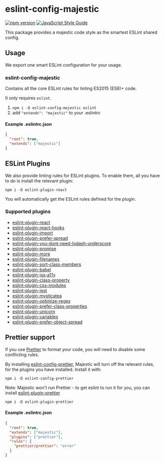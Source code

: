 # eslint-config-majestic

[![npm version](https://badge.fury.io/js/eslint-config-majestic.svg)](http://badge.fury.io/js/eslint-config-majestic) [![JavaScript Style Guide](https://img.shields.io/badge/code%20style-majestic-brightgreen.svg)](http://standardjs.com/)

This package provides a majestic code style as the smartest ESLint shared config.

## Usage

We export one smart ESLint configuration for your usage.

### eslint-config-majestic

Contains all the core ESLint rules for linting ES2015 (ES6)+ code.

It only requires `eslint`.

1. `npm i -D eslint-config-majestic eslint`
2. add `"extends": "majestic"` to your .eslintrc

#### Example .eslintrc.json
```json
{
  "root": true,
  "extends": ["majestic"]
}
```

## ESLint Plugins

We also provide linting rules for ESLint plugins. To enable them, all you have to do is install the relevant plugin:

`npm i -D eslint-plugin-react`

You will automatically get the ESLint rules defined for the plugin.

### Supported plugins

* [eslint-plugin-react](https://www.npmjs.com/package/eslint-plugin-react)
* [eslint-plugin-react-hooks](https://www.npmjs.com/package/eslint-plugin-react-hooks)
* [eslint-plugin-import](https://www.npmjs.com/package/eslint-plugin-import)
* [eslint-plugin-prefer-spread](https://www.npmjs.com/package/eslint-plugin-prefer-spread)
* [eslint-plugin-you-dont-need-lodash-underscore](https://www.npmjs.com/package/eslint-plugin-you-dont-need-lodash-underscore)
* [eslint-plugin-promise](https://www.npmjs.com/package/eslint-plugin-promise)
* [eslint-plugin-more](https://www.npmjs.com/package/eslint-plugin-more)
* [eslint-plugin-filenames](https://www.npmjs.com/package/eslint-plugin-filenames)
* [eslint-plugin-sort-class-members](https://www.npmjs.com/package/eslint-plugin-sort-class-members)
* [eslint-plugin-babel](https://www.npmjs.com/package/eslint-plugin-babel)
* [eslint-plugin-jsx-a11y](https://www.npmjs.com/package/eslint-plugin-jsx-a11y)
* [eslint-plugin-class-property](https://www.npmjs.com/package/eslint-plugin-class-property)
* [eslint-plugin-css-modules](https://www.npmjs.com/package/eslint-plugin-css-modules)
* [eslint-plugin-jest](https://www.npmjs.com/package/eslint-plugin-jest)
* [eslint-plugin-mysticatea](https://www.npmjs.com/package/eslint-plugin-mysticatea)
* [eslint-plugin-optimize-regex](https://www.npmjs.com/package/eslint-plugin-optimize-regex)
* [eslint-plugin-prefer-class-properties](https://www.npmjs.com/package/eslint-plugin-prefer-class-properties)
* [eslint-plugin-unicorn](https://www.npmjs.com/package/eslint-plugin-unicorn)
* [eslint-plugin-variables](https://www.npmjs.com/package/eslint-plugin-variables)
* [eslint-plugin-prefer-object-spread](https://www.npmjs.com/package/eslint-plugin-prefer-object-spread)

## Prettier support

If you use [Prettier](https://www.npmjs.com/package/prettier) to format your code, you will need to disable some conflicting rules.

By installing [eslint-config-prettier](https://www.npmjs.com/package/eslint-config-prettier), Majestic will turn off the relevant rules, for the plugins you have installed. Install it with:

`npm i -D eslint-config-prettier` 

Note: Majestic won't run Prettier - to get eslint to run it for you, you can install [eslint-plugin-prettier](https://www.npmjs.com/package/eslint-plugin-prettier)

`npm i -D eslint-plugin-prettier`

#### Example .eslintrc.json
```json
{
  "root": true,
  "extends": ["majestic"],
  "plugins": ["prettier"],
  "rules": {
    "prettier/prettier": "error"
  }
}
```
